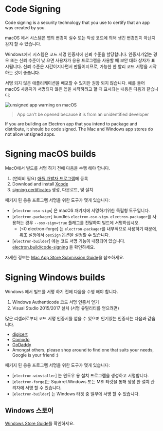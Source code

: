 # Code Signing

Code signing is a security technology that you use to certify that an app was created by you.

macOS 에서 시스템은 앱의 변경이 실수 또는 악성 코드에 의해 생긴 변경인지 아닌지 감지 할 수 있습니다.

Windows에서 시스템은 코드 서명 인증서에 신뢰 수준을 할당합니다. 인증서가없는 경우 또는 신뢰 수준이 낮 으면 사용자가 응용 프로그램을 사용할 때 보안 대화 상자가 표시됩니다. 신뢰 수준은 시간이지나면서 만들어지므로, 가능한 한 빨리 코드 서명을 시작하는 것이 좋습니다.

서명 되지 않은 애플리케이션을 배포할 수 있지만 권장 되지 않습니다. 예를 들어 macOS 사용자가 서명되지 않은 앱을 시작하려고 할 때 표시되는 내용은 다음과 같습니다:

![unsigned app warning on macOS](https://user-images.githubusercontent.com/2289/39488937-bdc854ba-4d38-11e8-88f8-7b3c125baefc.png)

> App can't be opened because it is from an unidentified developer

If you are building an Electron app that you intend to package and distribute, it should be code signed. The Mac and Windows app stores do not allow unsigned apps.

# Signing macOS builds

MacO에서 빌드를 서명 하기 전에 다음을 수행 해야 합니다.

1. (연회비 필요) [애플 개발자 프로그램](https://developer.apple.com/programs/)에 등록
2. Download and install [Xcode](https://developer.apple.com/xcode)
3. [signing certificates](https://github.com/electron-userland/electron-osx-sign/wiki/1.-Getting-Started#certificates) 생성, 다운로드, 및 설치

패키지 된 응용 프로그램 서명을 위한 도구가 몇개 있습니다:

- [`electron-osx-sign`] 은 macOS 패키지에 서명하기위한 독립형 도구입니다.
- [`electron-packager`] bundles `electron-osx-sign`. `electron-packager`를 사용하는 경우 `--osx-sign=true` 플래그를 전달하여 빌드에 서명하십시오. 
    - [<0 electron-forge</code>] 는 `electron-packager`를 내부적으로 사용하기 때문에, 위조 설정에서 `osxSign` 옵션을 설정할 수 있습니다.
- [`electron-builder`] 에는 코드 서명 기능이 내장되어 있습니다. [electron.build/code-signing](https://www.electron.build/code-signing) 을 확인하세요.

자세한 정보는 [Mac App Store Submission Guide](mac-app-store-submission-guide.md)을 참조하세요.

# Signing Windows builds

Windows 에서 빌드를 서명 하기 전에 다음을 수행 해야 합니다.

1. Windows Authenticode 코드 서명 인증서 얻기
2. Visual Studio 2015/2017 설치 (서명 유틸리티를 얻으려면)

많은 리셀러로부터 코드 서명 인증서를 얻을 수 있으며 인기있는 인증서는 다음과 같습니다.

- [digicert](https://www.digicert.com/code-signing/microsoft-authenticode.htm)
- [Comodo](https://www.comodo.com/landing/ssl-certificate/authenticode-signature/)
- [GoDaddy](https://au.godaddy.com/web-security/code-signing-certificate)
- Amongst others, please shop around to find one that suits your needs, Google is your friend :)

패키지 된 응용 프로그램 서명을 위한 도구가 몇개 있습니다:

- [`electron-winstaller`] 는 윈도우 용 설치 프로그램을 생성하고 서명합니다.
- [`electron-forge`]는 Squirrel.Windows 또는 MSI 타켓을 통해 생성 한 설치 관리자에 서명 할 수 있습니다.
- [`electron-builder`] 는 Windows 타겟 중 일부에 서명 할 수 있습니다.

## Windows 스토어

[Windows Store Guide](windows-store-guide.md)를 확인하세요.